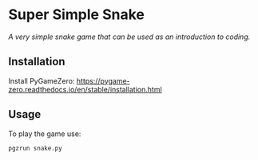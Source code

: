 Super Simple Snake
==================

*A very simple snake game that can be used as an introduction to coding.*

Installation
------------

Install PyGameZero: https://pygame-zero.readthedocs.io/en/stable/installation.html

Usage
-----

To play the game use:

```
pgzrun snake.py
```
